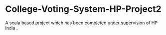 # College-Voting-System-HP-Project2
A scala based project which has been completed under supervision of HP India .

